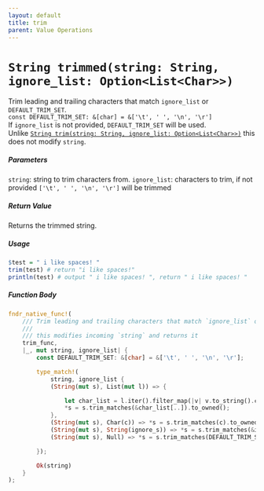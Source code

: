 ```yaml
---
layout: default
title: trim
parent: Value Operations
---
```


# `String trimmed(string: String, ignore_list: Option<List<Char>>)`
Trim leading and trailing characters that match `ignore_list` or `DEFAULT_TRIM_SET`.  
`const DEFAULT_TRIM_SET: &[char] = &['\t', ' ', '\n', '\r']`  
If `ignore_list` is not provided, `DEFAULT_TRIM_SET` will be used.  
Unlike [`String trim(string: String, ignore_list: Option<List<Char>>)`](../valop/trim) this does not modify `string`.

##### Parameters
`string`: string to trim characters from.
`ignore_list`: characters to trim, if not provided `['\t', ' ', '\n', '\r']` will be trimmed

##### Return Value
Returns the trimmed string.

##### Usage
```r
$test = " i like spaces! "
trim(test) # return "i like spaces!"
println(test) # output " i like spaces! ", return " i like spaces! "
```

##### Function Body
```rust
fndr_native_func!(
    /// Trim leading and trailing characters that match `ignore_list` or `DEFAULT_TRIM_SET`
    ///
    /// this modifies incoming `string` and returns it
    trim_func,
    |_, mut string, ignore_list| {
        const DEFAULT_TRIM_SET: &[char] = &['\t', ' ', '\n', '\r'];

        type_match!(
            string, ignore_list {
            (String(mut s), List(mut l)) => {

                let char_list = l.iter().filter_map(|v| v.to_string().chars().next()).collect::<Vec<_>>();
                *s = s.trim_matches(&char_list[..]).to_owned();
            },
            (String(mut s), Char(c)) => *s = s.trim_matches(c).to_owned(),
            (String(mut s), String(ignore_s)) => *s = s.trim_matches(&ignore_s.chars().collect::<Vec<_>>()[..]).to_owned(),
            (String(mut s), Null) => *s = s.trim_matches(DEFAULT_TRIM_SET).to_owned()

        });

        Ok(string)
    }
);
```